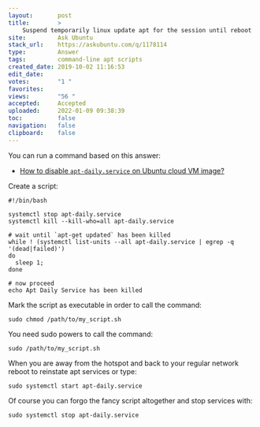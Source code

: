 ```yaml
---
layout:       post
title:        >
    Suspend temporarily linux update apt for the session until reboot
site:         Ask Ubuntu
stack_url:    https://askubuntu.com/q/1178114
type:         Answer
tags:         command-line apt scripts
created_date: 2019-10-02 11:16:53
edit_date:    
votes:        "1 "
favorites:    
views:        "56 "
accepted:     Accepted
uploaded:     2022-01-09 09:38:39
toc:          false
navigation:   false
clipboard:    false
---
```


You can run a command based on this answer:

- [How to disable `apt-daily.service` on Ubuntu cloud VM image?][1]

Create a script:

``` 
#!/bin/bash

systemctl stop apt-daily.service
systemctl kill --kill-who=all apt-daily.service

# wait until `apt-get updated` has been killed
while ! (systemctl list-units --all apt-daily.service | egrep -q '(dead|failed)')
do
  sleep 1;
done

# now proceed
echo Apt Daily Service has been killed

```

Mark the script as executable in order to call the command:

``` 
sudo chmod /path/to/my_script.sh

```

You need sudo powers to call the command:

``` 
sudo /path/to/my_script.sh

```

When you are away from the hotspot and back to your regular network reboot to reinstate apt services or type:

``` 
sudo systemctl start apt-daily.service

```

Of course you can forgo the fancy script altogether and stop services with:

``` 
sudo systemctl stop apt-daily.service

```

  [1]: https://unix.stackexchange.com/questions/315502/how-to-disable-apt-daily-service-on-ubuntu-cloud-vm-image
